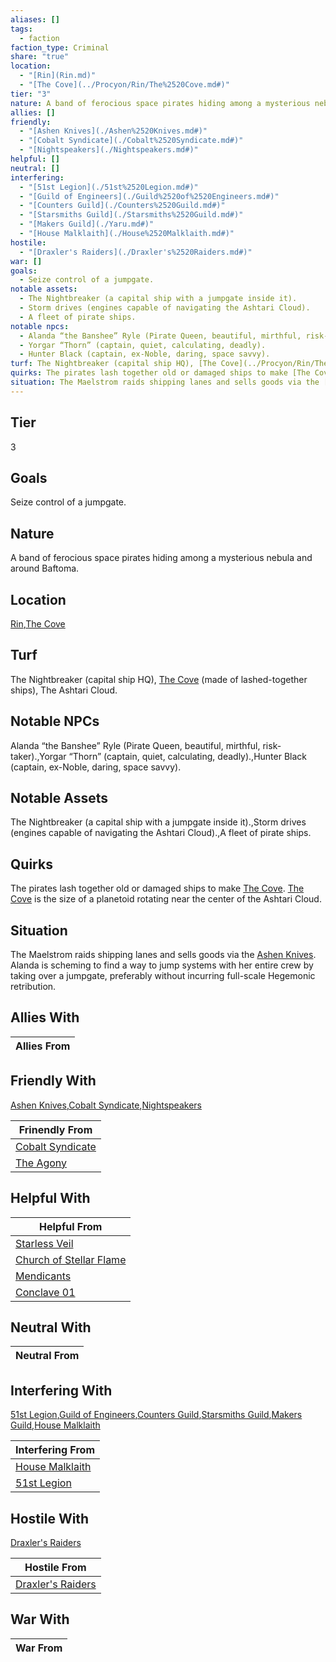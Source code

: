 ```yaml
---
aliases: []
tags:
  - faction
faction_type: Criminal
share: "true"
location:
  - "[Rin](Rin.md)"
  - "[The Cove](../Procyon/Rin/The%2520Cove.md#)"
tier: "3"
nature: A band of ferocious space pirates hiding among a mysterious nebula and around Baftoma.
allies: []
friendly:
  - "[Ashen Knives](./Ashen%2520Knives.md#)"
  - "[Cobalt Syndicate](./Cobalt%2520Syndicate.md#)"
  - "[Nightspeakers](./Nightspeakers.md#)"
helpful: []
neutral: []
interfering:
  - "[51st Legion](./51st%2520Legion.md#)"
  - "[Guild of Engineers](./Guild%2520of%2520Engineers.md#)"
  - "[Counters Guild](./Counters%2520Guild.md#)"
  - "[Starsmiths Guild](./Starsmiths%2520Guild.md#)"
  - "[Makers Guild](./Yaru.md#)"
  - "[House Malklaith](./House%2520Malklaith.md#)"
hostile:
  - "[Draxler's Raiders](./Draxler's%2520Raiders.md#)"
war: []
goals:
  - Seize control of a jumpgate.
notable assets:
  - The Nightbreaker (a capital ship with a jumpgate inside it).
  - Storm drives (engines capable of navigating the Ashtari Cloud).
  - A fleet of pirate ships.
notable npcs:
  - Alanda “the Banshee” Ryle (Pirate Queen, beautiful, mirthful, risk-taker).
  - Yorgar “Thorn” (captain, quiet, calculating, deadly).
  - Hunter Black (captain, ex-Noble, daring, space savvy).
turf: The Nightbreaker (capital ship HQ), [The Cove](../Procyon/Rin/The%2520Cove.md#) (made of lashed-together ships), The Ashtari Cloud.
quirks: The pirates lash together old or damaged ships to make [The Cove](../Procyon/Rin/The%2520Cove.md#). [The Cove](../Procyon/Rin/The%2520Cove.md#) is the size of a planetoid rotating near the center of the Ashtari Cloud.
situation: The Maelstrom raids shipping lanes and sells goods via the [Ashen Knives](./Ashen%2520Knives.md#). Alanda is scheming to find a way to jump systems with her entire crew by taking over a jumpgate, preferably without incurring full-scale Hegemonic retribution.
---
```

## Tier

3

## Goals

Seize control of a jumpgate.

## Nature

A band of ferocious space pirates hiding among a mysterious nebula and around Baftoma.

## Location

[Rin](../Procyon/Rin/index.md),[The Cove](../Procyon/Rin/The%2520Cove.md.md#.md#.md#.md#)

## Turf

The Nightbreaker (capital ship HQ), [The Cove](Procyon/Rin/The%20Cove.md) (made of lashed-together ships), The Ashtari Cloud.

## Notable NPCs

Alanda “the Banshee” Ryle (Pirate Queen, beautiful, mirthful, risk-taker).,Yorgar “Thorn” (captain, quiet, calculating, deadly).,Hunter Black (captain, ex-Noble, daring, space savvy).

## Notable Assets

The Nightbreaker (a capital ship with a jumpgate inside it).,Storm drives (engines capable of navigating the Ashtari Cloud).,A fleet of pirate ships.

## Quirks

The pirates lash together old or damaged ships to make [The Cove](Procyon/Rin/The%20Cove.md). [The Cove](Procyon/Rin/The%20Cove.md) is the size of a planetoid rotating near the center of the Ashtari Cloud.

## Situation

The Maelstrom raids shipping lanes and sells goods via the [Ashen Knives](Factions/Ashen%20Knives.md). Alanda is scheming to find a way to jump systems with her entire crew by taking over a jumpgate, preferably without incurring full-scale Hegemonic retribution.

## Allies With



| Allies From |
| ----------- |


## Friendly With

[Ashen Knives](./Ashen%2520Knives.md.md#.md#),[Cobalt Syndicate](./Cobalt%2520Syndicate.md.md#),[Nightspeakers](./Nightspeakers.md.md#)

| Frinendly From                                     |
| -------------------------------------------------- |
| [Cobalt Syndicate](./Cobalt%2520Syndicate.md.md#) |
| [The Agony](./The%20Agony.md)               |


## Helpful With



| Helpful From                                                     |
| ---------------------------------------------------------------- |
| [Starless Veil](./Starless%20Veil.md)                     |
| [Church of Stellar Flame](./Church%20of%20Stellar%20Flame.md) |
| [Mendicants](./Mendicants.md)                           |
| [Conclave 01](./Conclave%2001.md)                         |


## Neutral With




| Neutral From |
| ------------ |



## Interfering With

[51st Legion](./51st%2520Legion.md.md#),[Guild of Engineers](./Guild%2520of%2520Engineers.md.md#),[Counters Guild](./Counters%2520Guild.md.md#),[Starsmiths Guild](./Starsmiths%2520Guild.md.md#),[Makers Guild](./Yaru.md.md#),[House Malklaith](./House%2520Malklaith.md.md#)


| Interfering From                                 |
| ------------------------------------------------ |
| [House Malklaith](./House%2520Malklaith.md.md#) |
| [51st Legion](./51st%2520Legion.md.md#)         |



## Hostile With

[Draxler's Raiders](./Draxler's%2520Raiders.md.md#)


| Hostile From                                         |
| ---------------------------------------------------- |
| [Draxler's Raiders](./Draxler's%2520Raiders.md.md#) |



## War With



| War From |
| -------- |

